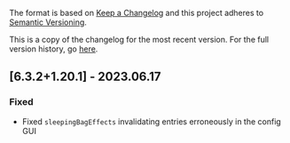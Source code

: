 The format is based on [Keep a Changelog](http://keepachangelog.com/en/1.0.0/) and this project adheres to [Semantic Versioning](http://semver.org/spec/v2.0.0.html).

This is a copy of the changelog for the most recent version. For the full version history, go [here](https://github.com/illusivesoulworks/comforts/blob/1.20.x/CHANGELOG.md).

## [6.3.2+1.20.1] - 2023.06.17
### Fixed
- Fixed `sleepingBagEffects` invalidating entries erroneously in the config GUI
